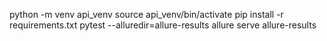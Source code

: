 python -m venv api_venv
source api_venv/bin/activate
pip install -r requirements.txt
pytest --alluredir=allure-results
allure serve allure-results


